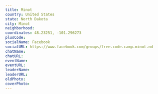 ```yaml
---
title: Minot
country: United States
state: North Dakota
city: Minot
neighborhood: 
coordinates: 48.23251, -101.296273
plusCode:
socialName: Facebook
socialURL: https://www.facebook.com/groups/free.code.camp.minot.nd
chatName:
chatURL:
eventName:
eventURL:
leaderName:
leaderURL:
oldPhoto: 
coverPhoto:
---
```

